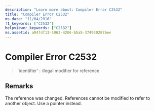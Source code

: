 ```yaml
---
description: "Learn more about: Compiler Error C2532"
title: "Compiler Error C2532"
ms.date: "11/04/2016"
f1_keywords: ["C2532"]
helpviewer_keywords: ["C2532"]
ms.assetid: a94fdf13-5063-4206-b5a5-374930287bee
---
```

# Compiler Error C2532

> 'identifier' : illegal modifier for reference

## Remarks

The reference was changed. References cannot be modified to refer to another object. Use a pointer instead.
